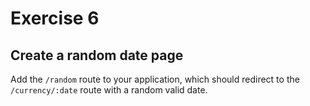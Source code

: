 # Exercise 6

## Create a random date page

Add the `/random` route to your application, which should redirect to the `/currency/:date` route with a random valid date.